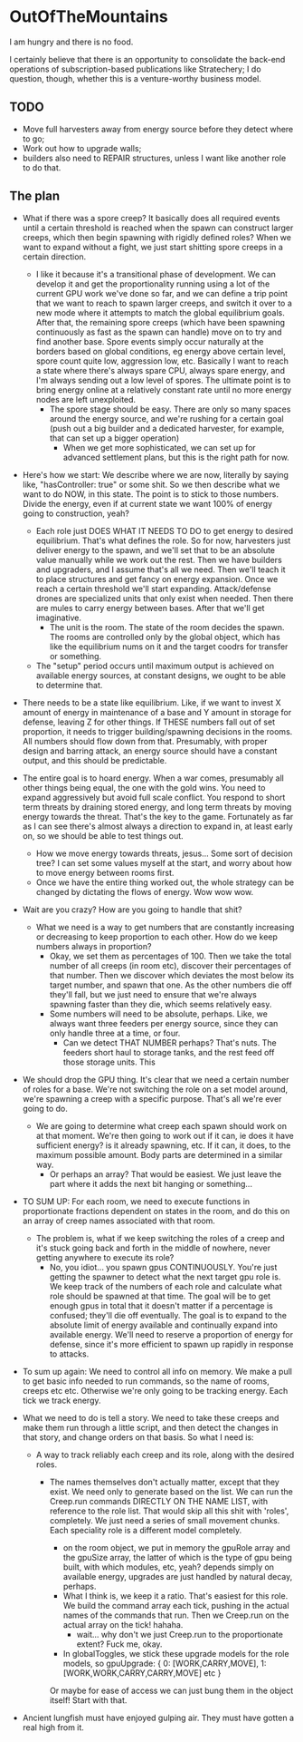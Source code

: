 # OutOfTheMountains

I am hungry and there is no food.

I certainly believe that there is an opportunity to consolidate the back-end operations of subscription-based publications like Stratechery; I do question, though, whether this is a venture-worthy business model.


## TODO

* Move full harvesters away from energy source before they detect where to go;
* Work out how to upgrade walls;
* builders also need to REPAIR structures, unless I want like another role to do that.

## The plan

* What if there was a spore creep? It basically does all required events until a certain threshold is reached when the spawn can construct larger creeps, which then begin spawning with rigidly defined roles? When we want to expand without a fight, we just start shitting spore creeps in a certain direction.
  * I like it because it's a transitional phase of development. We can develop it and get the proportionality running using a lot of the current GPU work we've done so far, and we can define a trip point that we want to reach to spawn larger creeps, and switch it over to a new mode where it attempts to match the global equilibrium goals. After that, the remaining spore creeps (which have been spawning continuously as fast as the spawn can handle) move on to try and find another base. Spore events simply occur naturally at the borders based on global conditions, eg energy above certain level, spore count quite low, aggression low, etc. Basically I want to reach a state where there's always spare CPU, always spare energy, and I'm always sending out a low level of spores. The ultimate point is to bring energy online at a relatively constant rate until no more energy nodes are left unexploited.
    * The spore stage should be easy. There are only so many spaces around the energy source, and we're rushing for a certain goal (push out a big builder and a dedicated harvester, for example, that can set up a bigger operation)
      * When we get more sophisticated, we can set up for advanced settlement plans, but this is the right path for now.

* Here's how we start: We describe where we are now, literally by saying like, "hasController: true" or some shit. So we then describe what we want to do NOW, in this state. The point is to stick to those numbers. Divide the energy, even if at current state we want 100% of energy going to construction, yeah?
  * Each role just DOES WHAT IT NEEDS TO DO to get energy to desired equilibrium. That's what defines the role. So for now, harvesters just deliver energy to the spawn, and we'll set that to be an absolute value manually while we work out the rest. Then we have builders and upgraders, and I assume that's all we need. Then we'll teach it to place structures and get fancy on energy expansion. Once we reach a certain threshold we'll start expanding. Attack/defense drones are specialized units that only exist when needed. Then there are mules to carry energy between bases. After that we'll get imaginative.
    * The unit is the room. The state of the room decides the spawn. The rooms are controlled only by the global object, which has like the equilibrium nums on it and the target coodrs for transfer or something.
  * The "setup" period occurs until maximum output is achieved on available energy sources, at constant designs, we ought to be able to determine that.


* There needs to be a state like equilibrium. Like, if we want to invest X amount of energy in maintenance of a base and Y amount in storage for defense, leaving Z for other things. If THESE numbers fall out of set proportion, it needs to trigger building/spawning decisions in the rooms. All numbers should flow down from that. Presumably, with proper design and barring attack, an energy source should have a constant output, and this should be predictable.

* The entire goal is to hoard energy. When a war comes, presumably all other things being equal, the one with the gold wins. You need to expand aggressively but avoid full scale conflict. You respond to short term threats by draining stored energy, and long term threats by moving energy towards the threat. That's the key to the game. Fortunately as far as I can see there's almost always a direction to expand in, at least early on, so we should be able to test things out.
  * How we move energy towards threats, jesus... Some sort of decision tree? I can set some values myself at the start, and worry about how to move energy between rooms first.
  * Once we have the entire thing worked out, the whole strategy can be changed by dictating the flows of energy. Wow wow wow.

* Wait are you crazy? How are you going to handle that shit?
  * What we need is a way to get numbers that are constantly increasing or decreasing to keep proportion to each other. How do we keep numbers always in proportion?
    * Okay, we set them as percentages of 100. Then we take the total number of all creeps (in room etc), discover their percentages of that number. Then we discover which deviates the most below its target number, and spawn that one. As the other numbers die off they'll fall, but we just need to ensure that we're always spawning faster than they die, which seems relatively easy.
    * Some numbers will need to be absolute, perhaps. Like, we always want three feeders per energy source, since they can only handle three at a time, or four.
      * Can we detect THAT NUMBER perhaps? That's nuts. The feeders short haul to storage tanks, and the rest feed off those storage units. This

* We should drop the GPU thing. It's clear that we need a certain number of roles for a base. We're not switching the role on a set model around, we're spawning a creep with a specific purpose. That's all we're ever going to do.
  * We are going to determine what creep each spawn should work on at that moment. We're then going to work out if it can, ie does it have sufficient energy? is it already spawning, etc. If it can, it does, to the maximum possible amount. Body parts are determined in a similar way.
    * Or perhaps an array? That would be easiest. We just leave the part where it adds the next bit hanging or something...

* TO SUM UP: For each room, we need to execute functions in proportionate fractions dependent on states in the room, and do this on an array of creep names associated with that room.
  * The problem is, what if we keep switching the roles of a creep and it's stuck going back and forth in the middle of nowhere, never getting anywhere to execute its role?
    * No, you idiot... you spawn gpus CONTINUOUSLY. You're just getting the spawner to detect what the next target gpu role is. We keep track of the numbers of each role and calculate what role should be spawned at that time. The goal will be to get enough gpus in total that it doesn't matter if a percentage is confused; they'll die off eventually. The goal is to expand to the absolute limit of energy available and continually expand into available energy. We'll need to reserve a proportion of energy for defense, since it's more efficient to spawn up rapidly in response to attacks.
* To sum up again: We need to control all info on memory. We make a pull to get basic info needed to run commands, so the name of rooms, creeps etc etc. Otherwise we're only going to be tracking energy. Each tick we track energy.

* What we need to do is tell a story. We need to take these creeps and make them run through a little script, and then detect the changes in that story, and change orders on that basis. So what I need is:
  * A way to track reliably each creep and its role, along with the desired roles.
    * The names themselves don't actually matter, except that they exist. We need only to generate based on the list. We can run the Creep.run commands DIRECTLY ON THE NAME LIST, with reference to the role list. That would skip all this shit with 'roles', completely. We just need a series of small movement chunks. Each speciality role is a different model completely.
      * on the room object, we put in memory the gpuRole array and the gpuSize array, the latter of which is the type of gpu being built, with which modules, etc, yeah? depends simply on available energy, upgrades are just handled by natural decay, perhaps.
      * What I think is, we keep it a ratio. That's easiest for this role. We build the command array each tick, pushing in the actual names of the commands that run. Then we Creep.run on the actual array on the tick! hahaha.
        * wait... why don't we just Creep.run to the proportionate extent? Fuck me, okay.
      * In globalToggles, we stick these upgrade models for the role models, so
      gpuUpgrade: {
          0: [WORK,CARRY,MOVE],
          1: [WORK,WORK,CARRY,CARRY,MOVE] etc
      }

      Or maybe for ease of access we can just bung them in the object itself! Start with that.

* Ancient lungfish must have enjoyed gulping air. They must have gotten a real high from it.
